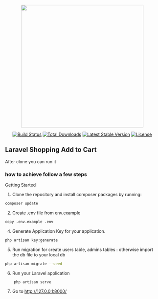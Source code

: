 <p align="center"><a href="https://laravel.com" target="_blank"><img src="https://raw.githubusercontent.com/laravel/art/master/logo-lockup/5%20SVG/2%20CMYK/1%20Full%20Color/laravel-logolockup-cmyk-red.svg" width="400"></a></p>

<p align="center">
<a href="https://travis-ci.org/laravel/framework"><img src="https://travis-ci.org/laravel/framework.svg" alt="Build Status"></a>
<a href="https://packagist.org/packages/laravel/framework"><img src="https://img.shields.io/packagist/dt/laravel/framework" alt="Total Downloads"></a>
<a href="https://packagist.org/packages/laravel/framework"><img src="https://img.shields.io/packagist/v/laravel/framework" alt="Latest Stable Version"></a>
<a href="https://packagist.org/packages/laravel/framework"><img src="https://img.shields.io/packagist/l/laravel/framework" alt="License"></a>
</p>

## Laravel Shopping Add to Cart 

After clone you can run it

### how to achieve follow a few steps 
Getting Started
1. Clone the repository and install composer packages by running:
```bash
composer update 
```
2. Create .env file from env.example
```bash
copy .env.example .env
```
4. Generate Application Key for your application.
```bash
php artisan key:generate
```
5. Run migration for create users table, admins  tables :
otherwise import the db file to your local db
```bash
php artisan migrate --seed
```
6. Run your Laravel application
```bash
    php artisan serve
```
7. Go to http://127.0.0.1:8000/ 